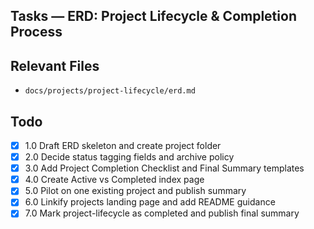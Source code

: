 ## Tasks — ERD: Project Lifecycle & Completion Process

## Relevant Files

- `docs/projects/project-lifecycle/erd.md`

## Todo

- [x] 1.0 Draft ERD skeleton and create project folder
- [x] 2.0 Decide status tagging fields and archive policy
- [x] 3.0 Add Project Completion Checklist and Final Summary templates
- [x] 4.0 Create Active vs Completed index page
- [x] 5.0 Pilot on one existing project and publish summary
- [x] 6.0 Linkify projects landing page and add README guidance
- [x] 7.0 Mark project-lifecycle as completed and publish final summary
